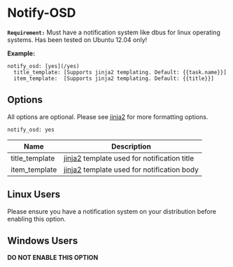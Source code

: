 # Notify-OSD

**`Requirement:`**
Must have a notification system like dbus for linux operating systems. Has been tested on Ubuntu 12.04 only!

**Example:**

```
notify_osd: [yes](/yes)
  title_template: [Supports jinja2 templating. Default: {{task.name}}]
  item_template:  [Supports jinja2 templating. Default: {{title}}]
```

## Options

All options are optional. Please see [jinja2](/Plugins/set#DynamicFormatting) for more formatting options.

```
notify_osd: yes
```


| **Name** | **Description** |
| --- | --- |
| title_template | [jinja2](/Plugins/set#DynamicFormatting) template used for notification title |
| item_template | [jinja2](/Plugins/set#DynamicFormatting) template used for notification body |


## Linux Users

Please ensure you have a notification system on your distribution before enabling this option.

## Windows Users

**DO NOT ENABLE THIS OPTION**